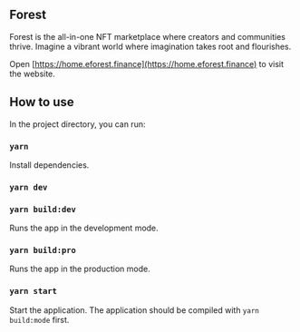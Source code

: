 ## Forest

Forest is the all-in-one NFT marketplace where creators and communities thrive. Imagine a vibrant world where imagination takes root and flourishes.

Open [https://home.eforest.finance](https://home.eforest.finance) to visit the website.

## How to use

In the project directory, you can run:

### `yarn`

Install dependencies.

### `yarn dev`


### `yarn build:dev`

Runs the app in the development mode.

### `yarn build:pro`

Runs the app in the production mode.

### `yarn start`

Start the application. The application should be compiled with `yarn build:mode` first.
